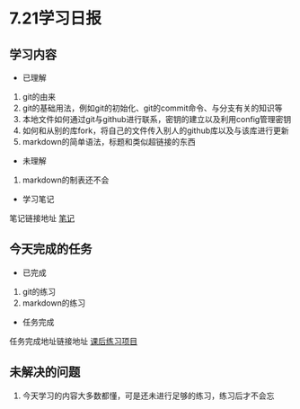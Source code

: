 # 7.21学习日报

## 学习内容

* 已理解
1. git的由来
2. git的基础用法，例如git的初始化、git的commit命令、与分支有关的知识等
3. 本地文件如何通过git与github进行联系，密钥的建立以及利用config管理密钥
4. 如何和从别的库fork，将自己的文件传入别人的github库以及与该库进行更新
5. markdown的简单语法，标题和类似超链接的东西


* 未理解
1. markdown的制表还不会


* 学习笔记

笔记链接地址
[笔记](https://github.com/xujing-1/notework/blob/master/net.md)



## 今天完成的任务

* 已完成
1. git的练习
2. markdown的练习


* 任务完成

任务完成地址链接地址 [课后练习项目](https://github.com/xujing-1/21-)

## 未解决的问题

1. 今天学习的内容大多数都懂，可是还未进行足够的练习，练习后才不会忘
